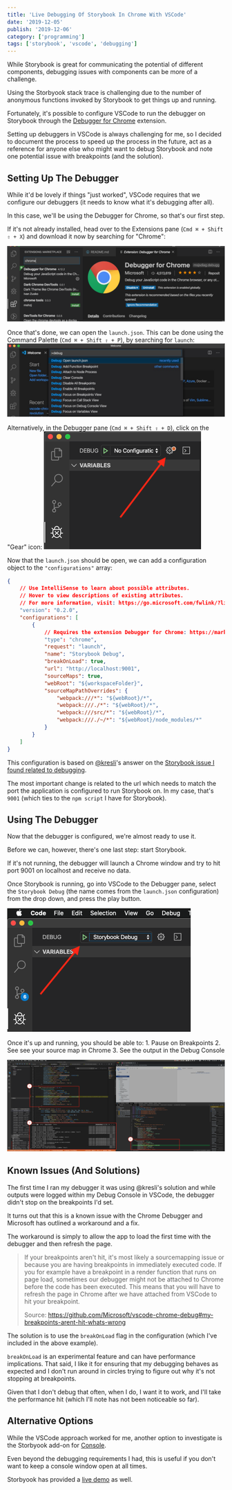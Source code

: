 ```yaml
---
title: 'Live Debugging Of Storybook In Chrome With VSCode'
date: '2019-12-05'
publish: '2019-12-06'
category: ['programming']
tags: ['storybook', 'vscode', 'debugging']
---
```


While Storybook is great for communicating the potential of different components, debugging issues with components can be more of a challenge.

Using the Storbyook stack trace is challenging due to the number of anonymous functions invoked by Storybook to get things up and running.

Fortunately, it's possible to configure VSCode to run the debugger on Storybook through the [Debugger for Chrome](https://marketplace.visualstudio.com/items?itemName=msjsdiag.debugger-for-chrome) extension.

Setting up debuggers in VSCode is always challenging for me, so I decided to document the process to speed up the process in the future, act as a reference for anyone else who might want to debug Storybook and note one potential issue with breakpoints (and the solution).

## Setting Up The Debugger

While it'd be lovely if things "just worked", VSCode requires that we configure our debuggers (it needs to know what it's debugging after all).

In this case, we'll be using the Debugger for Chrome, so that's our first step.

If it's not already installed, head over to the Extensions pane (`Cmd ⌘ + Shift ⇧ + X`) and download it now by searching for "Chrome":

![chrome debugger extension](./debugger-chrome-extension.png)

Once that's done, we can open the `launch.json`. This can be done using the Command Palette (`Cmd ⌘ + Shift ⇧ + P`), by searching for `launch`:
![command palette search](./command-palette-debug.jpg)

Alternatively, in the Debugger pane (`Cmd ⌘ + Shift ⇧ + D`), click on the "Gear" icon:
![debugger gear](./debug-gear.png)

Now that the `launch.json` should be open, we can add a configuration object to the `"configurations"` array:

```json
{
    // Use IntelliSense to learn about possible attributes.
    // Hover to view descriptions of existing attributes.
    // For more information, visit: https://go.microsoft.com/fwlink/?linkid=830387
    "version": "0.2.0",
    "configurations": [
        {
            // Requires the extension Debugger for Chrome: https://marketplace.visualstudio.com/items?itemName=msjsdiag.debugger-for-chrome
            "type": "chrome",
            "request": "launch",
            "name": "Storybook Debug",
            "breakOnLoad": true,
            "url": "http://localhost:9001",
            "sourceMaps": true,
            "webRoot": "${workspaceFolder}",
            "sourceMapPathOverrides": {
                "webpack:///*": "${webRoot}/*",
                "webpack:///./*": "${webRoot}/*",
                "webpack:///src/*": "${webRoot}/*",
                "webpack:///./~/*": "${webRoot}/node_modules/*"
            }
        }
    ]
}
```

This configuration is based on [@kresli](https://github.com/kresli)'s answer on the [Storybook issue I found related to debugging](https://github.com/storybookjs/storybook/issues/1754).

The most important change is related to the url which needs to match the port the application is configured to run Storybook on. In my case, that's `9001` (which ties to the `npm script` I have for Storybook).

## Using The Debugger

Now that the debugger is configured, we're almost ready to use it.

Before we can, however, there's one last step: start Storybook.

If it's not running, the debugger will launch a Chrome window and try to hit port 9001 on localhost and receive no data.

Once Storybook is running, go into VSCode to the Debugger pane, select the `Storybook Debug` (the name comes from the `launch.json` configuration) from the drop down, and press the play button.

![storybook debugger](./launch-debugger.png)

Once it's up and running, you should be able to:
1\. Pause on Breakpoints
2\. See see your source map in Chrome
3\. See the output in the Debug Console

![running the debugger](./running-debugger.png)

## Known Issues (And Solutions)

The first time I ran my debugger it was using @kresli's solution and while outputs were logged within my Debug Console in VSCode, the debugger didn't stop on the breakpoints I'd set.

It turns out that this is a known issue with the Chrome Debugger and Microsoft has outlined a workaround and a fix.

The workaround is simply to allow the app to load the first time with the debugger and then refresh the page.

> If your breakpoints aren't hit, it's most likely a sourcemapping issue or because you are having breakpoints in immediately executed code. If you for example have a breakpoint in a render function that runs on page load, sometimes our debugger might not be attached to Chrome before the code has been executed. This means that you will have to refresh the page in Chrome after we have attached from VSCode to hit your breakpoint.
>
> Source: <https://github.com/Microsoft/vscode-chrome-debug#my-breakpoints-arent-hit-whats-wrong>

The solution is to use the `breakOnLoad` flag in the configuration (which I've included in the above example).

`breakOnLoad` is an experimental feature and can have performance implications. That said, I like it for ensuring that my debugging behaves as expected and I don't run around in circles trying to figure out why it's not stopping at breakpoints.

Given that I don't debug that often, when I do, I want it to work, and I'll take the performance hit (which I'll note has not been noticeable so far).

## Alternative Options

While the VSCode approach worked for me, another option to investigate is the Storbyook add-on for [Console](https://github.com/storybookjs/storybook-addon-console).

Even beyond the debugging requirements I had, this is useful if you don't want to keep a console window open at all times.

Storbyook has provided a [live demo](https://storybookjs.github.io/storybook-addon-console/?path=/story/*) as well.
